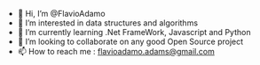 - 👋 Hi, I’m @FlavioAdamo
- 👀 I’m interested in data structures and algorithms
- 🌱 I’m currently learning .Net FrameWork, Javascript and Python
- 💞️ I’m looking to collaborate on any good Open Source project
- 📫 How to reach me : flavioadamo.adams@gmail.com

<!---
FlavioAdamo/FlavioAdamo is a ✨ special ✨ repository because its `README.md` (this file) appears on your GitHub profile.
You can click the Preview link to take a look at your changes.
--->
